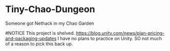 # Tiny-Chao-Dungeon
Someone got  Nethack in my Chao Garden

#NOTICE
This project is shelved. https://blog.unity.com/news/plan-pricing-and-packaging-updates
I have no plans to practice on Unity.  SO not much of a reason to pick this back up.

